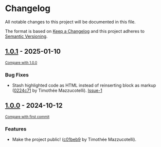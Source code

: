 # Changelog

All notable changes to this project will be documented in this file.

The format is based on [Keep a Changelog](http://keepachangelog.com/en/1.0.0/)
and this project adheres to [Semantic Versioning](http://semver.org/spec/v2.0.0.html).

<!-- insertion marker -->
## [1.0.1](https://github.com/pawamoy/markdown-pycon/releases/tag/1.0.1) - 2025-01-10

<small>[Compare with 1.0.0](https://github.com/pawamoy/markdown-pycon/compare/1.0.0...1.0.1)</small>

### Bug Fixes

- Stash highlighted code as HTML instead of reinserting block as markup ([0224c71](https://github.com/pawamoy/markdown-pycon/commit/0224c7122a4f3b97dc203f33b8f6a983db64affb) by Timothée Mazzucotelli). [Issue-1](https://github.com/pawamoy/markdown-pycon/issues/1)

## [1.0.0](https://github.com/pawamoy/markdown-pycon/releases/tag/1.0.0) - 2024-10-12

<small>[Compare with first commit](https://github.com/pawamoy/markdown-pycon/compare/5323fb8fae96b9f53bbbaaf7c3d4c64e33c94bbf...1.0.0)</small>

### Features

- Make the project public! ([c01beb9](https://github.com/pawamoy/markdown-pycon/commit/c01beb98f17d8d1e78bc153d0c87d2258ff25170) by Timothée Mazzucotelli).
